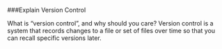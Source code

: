 ###Explain Version Control

What is “version control”, and why should you care? Version control is a system that records changes to a file or set of files over time so that you can recall specific versions later. 